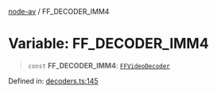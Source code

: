 [node-av](../globals.md) / FF\_DECODER\_IMM4

# Variable: FF\_DECODER\_IMM4

> `const` **FF\_DECODER\_IMM4**: [`FFVideoDecoder`](../type-aliases/FFVideoDecoder.md)

Defined in: [decoders.ts:145](https://github.com/seydx/av/blob/f8631fc881b394300b1479f511d55cf1c370a87f/src/constants/decoders.ts#L145)
